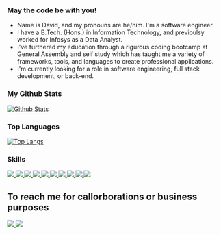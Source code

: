 
### May the code be with you! 

- Name is David, and my pronouns are he/him. I'm a software engineer.
- I have a B.Tech. (Hons.) in Information Technology, and previoulsy worked for Infosys as a Data Analyst. 
- I've furthered my education through a rigurous coding bootcamp at General Assembly and self study which has taught me a variety of frameworks, tools, and languages to create professional applications. 
- I'm currently looking for a role in software engineering, full stack development, or back-end. 

### My Github Stats

<!-- [![David's GitHub stats](https://github-readme-stats-khaki-rho.vercel.app/api?username=goodecoder&show_icons=true&theme=nord)](https://github.com/goodecoder/github-readme-stats) -->
 <a href="https://github.com/anuraghazra/github-readme-stats" >
      <img src="https://ore-no-github-readme-stats.vercel.app/api?username=goodecoder&show_icons=true&include_all_commits=true&count_private=true&theme=nord"
           alt="Github Stats" />
    </a>

### Top Languages
[![Top Langs](https://github-readme-stats-khaki-rho.vercel.app/api/top-langs/?username=goodecoder&theme=tokyonight)](https://github.com/goodecoder/github-readme-stats)

### Skills

<a href="#">
<img src='https://img.shields.io/badge/html5-%23E34F26.svg?style=for-the-badge&logo=html5&logoColor=white'/>
</a>
<a href="#">
<img src='https://img.shields.io/badge/css3-%231572B6.svg?style=for-the-badge&logo=css3&logoColor=white'/>
</a>
<a href="#">
<img src='https://img.shields.io/badge/javascript-%23323330.svg?style=for-the-badge&logo=javascript&logoColor=%23F7DF1E'/>
</a>
<a href="#">
<img src='https://img.shields.io/badge/MongoDB-%234ea94b.svg?style=for-the-badge&logo=mongodb&logoColor=white'/>
</a>
<a href="#">
<img src='https://img.shields.io/badge/node.js-6DA55F?style=for-the-badge&logo=node.js&logoColor=white'/>
</a>
<a href="#">
<img src="https://img.shields.io/badge/Java-CA4245?style=for-the-badge&logo=coffeescript&logoColor=white"/>
</a>
<a href="#">
<img src='https://img.shields.io/badge/react-%2320232a.svg?style=for-the-badge&logo=react&logoColor=%2361DAFB'/>
</a>
<a href="#">
<img src="https://img.shields.io/badge/Jest-323330?style=for-the-badge&logo=Jest&logoColor=white"/>
</a>
<a href="#">
<img src='https://img.shields.io/badge/TypeScript-007ACC?style=for-the-badge&logo=typescript&logoColor=white'/>
</a>
<a href="#">
<img src='https://img.shields.io/badge/git-%23F05033.svg?style=for-the-badge&logo=git&logoColor=white'/>
</a>

## To reach me for callorborations or business purposes
<a href="mailto: dwhitegoode@gmail.com">
<img src='https://img.shields.io/badge/Gmail-D14836?style=for-the-badge&logo=gmail&logoColor=white'/>
</a>
<a href="https://www.linkedin.com/in/davidwhitegoode/">
<img src='https://img.shields.io/badge/linkedin-%230077B5.svg?style=for-the-badge&logo=linkedin&logoColor=white'/>
</a>
